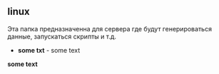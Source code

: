 ## linux

Эта папка предназначенна для сервера где будут генерироваться данные, запускаться скрипты и т.д.

- **some txt** - some text

<b>some text</b>